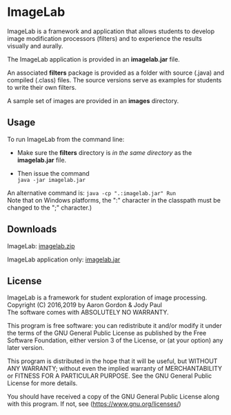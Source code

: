 # ImageLab

ImageLab is a framework and application that allows students to develop image modification processors (filters)
and to experience the results visually and aurally.

The ImageLab application is provided in an **imagelab.jar** file.

An associated **filters** package is provided as a folder with source (.java) and compiled (.class) files.
The source versions serve as examples for students to write their own filters.

A sample set of images are provided in an **images** directory.

## Usage

To run ImageLab from the command line:

* Make sure the **filters** directory is _in the same directory_ as the **imagelab.jar** file.

* Then issue the command  
```java -jar imagelab.jar```  
 
 
An alternative command is: 
```java -cp ".:imagelab.jar" Run```  
 Note that on Windows platforms, the ":" character in the classpath must be changed to the ";" character.)

## Downloads

ImageLab: [imagelab.zip](https://github.com/MetroCS/imagelab/releases/download/v1.8.3/imagelab.zip)

ImageLab application only:  [imagelab.jar](https://github.com/MetroCS/imagelab/releases/download/v1.8.3/imagelab.jar)

## License

ImageLab is a framework for student exploration of image processing.  
Copyright (C) 2016,2019 by Aaron Gordon & Jody Paul  
The software comes with ABSOLUTELY NO WARRANTY.

This program is free software: you can redistribute it and/or modify it under the terms of the GNU General Public License as published by the Free Software Foundation, either version 3 of the License, or (at your option) any later version.

This program is distributed in the hope that it will be useful, but WITHOUT ANY WARRANTY; without even the implied warranty of MERCHANTABILITY or FITNESS FOR A PARTICULAR PURPOSE. See the GNU General Public License for more details.

You should have received a copy of the GNU General Public License along with this program. If not, see (https://www.gnu.org/licenses/)
